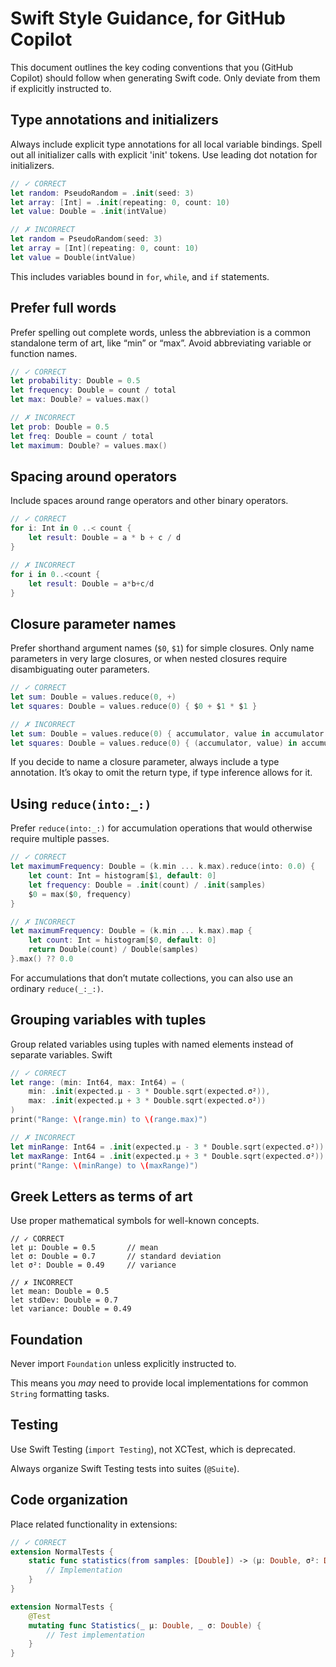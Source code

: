 # Swift Style Guidance, for GitHub Copilot

This document outlines the key coding conventions that you (GitHub Copilot) should follow when generating Swift code. Only deviate from them if explicitly instructed to.

## Type annotations and initializers

Always include explicit type annotations for all local variable bindings. Spell out all initializer calls with explicit 'init' tokens. Use leading dot notation for initializers.

```swift
// ✓ CORRECT
let random: PseudoRandom = .init(seed: 3)
let array: [Int] = .init(repeating: 0, count: 10)
let value: Double = .init(intValue)

// ✗ INCORRECT
let random = PseudoRandom(seed: 3)
let array = [Int](repeating: 0, count: 10)
let value = Double(intValue)
```

This includes variables bound in `for`, `while`, and `if` statements.

## Prefer full words

Prefer spelling out complete words, unless the abbreviation is a common standalone term of art, like “min” or “max”. Avoid abbreviating variable or function names.


```swift
// ✓ CORRECT
let probability: Double = 0.5
let frequency: Double = count / total
let max: Double? = values.max()

// ✗ INCORRECT
let prob: Double = 0.5
let freq: Double = count / total
let maximum: Double? = values.max()
```

## Spacing around operators

Include spaces around range operators and other binary operators.

```swift
// ✓ CORRECT
for i: Int in 0 ..< count {
    let result: Double = a * b + c / d
}

// ✗ INCORRECT
for i in 0..<count {
    let result: Double = a*b+c/d
}
```

## Closure parameter names

Prefer shorthand argument names (`$0`, `$1`) for simple closures. Only name parameters in very large closures, or when nested closures require disambiguating outer parameters.

```swift
// ✓ CORRECT
let sum: Double = values.reduce(0, +)
let squares: Double = values.reduce(0) { $0 + $1 * $1 }

// ✗ INCORRECT
let sum: Double = values.reduce(0) { accumulator, value in accumulator + value }
let squares: Double = values.reduce(0) { (accumulator, value) in accumulator + value * value }
```

If you decide to name a closure parameter, always include a type annotation. It’s okay to omit the return type, if type inference allows for it.

## Using `reduce(into:_:)`

Prefer `reduce(into:_:)` for accumulation operations that would otherwise require multiple passes.

```swift
// ✓ CORRECT
let maximumFrequency: Double = (k.min ... k.max).reduce(into: 0.0) {
    let count: Int = histogram[$1, default: 0]
    let frequency: Double = .init(count) / .init(samples)
    $0 = max($0, frequency)
}

// ✗ INCORRECT
let maximumFrequency: Double = (k.min ... k.max).map {
    let count: Int = histogram[$0, default: 0]
    return Double(count) / Double(samples)
}.max() ?? 0.0
```

For accumulations that don’t mutate collections, you can also use an ordinary `reduce(_:_:)`.

## Grouping variables with tuples

Group related variables using tuples with named elements instead of separate variables.
Swift

```swift
// ✓ CORRECT
let range: (min: Int64, max: Int64) = (
    min: .init(expected.μ - 3 * Double.sqrt(expected.σ²)),
    max: .init(expected.μ + 3 * Double.sqrt(expected.σ²))
)
print("Range: \(range.min) to \(range.max)")

// ✗ INCORRECT
let minRange: Int64 = .init(expected.μ - 3 * Double.sqrt(expected.σ²))
let maxRange: Int64 = .init(expected.μ + 3 * Double.sqrt(expected.σ²))
print("Range: \(minRange) to \(maxRange)")
```

## Greek Letters as terms of art

Use proper mathematical symbols for well-known concepts.

```
// ✓ CORRECT
let μ: Double = 0.5       // mean
let σ: Double = 0.7       // standard deviation
let σ²: Double = 0.49     // variance

// ✗ INCORRECT
let mean: Double = 0.5
let stdDev: Double = 0.7
let variance: Double = 0.49
```

## Foundation

Never import `Foundation` unless explicitly instructed to.

This means you *may* need to provide local implementations for common `String` formatting tasks.

## Testing

Use Swift Testing (`import Testing`), not XCTest, which is deprecated.

Always organize Swift Testing tests into suites (`@Suite`).

## Code organization

Place related functionality in extensions:

```swift
// ✓ CORRECT
extension NormalTests {
    static func statistics(from samples: [Double]) -> (μ: Double, σ²: Double) {
        // Implementation
    }
}

extension NormalTests {
    @Test
    mutating func Statistics(_ μ: Double, _ σ: Double) {
        // Test implementation
    }
}
```
